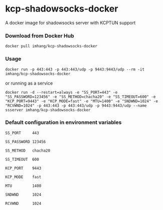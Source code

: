 # kcp-shadowsocks-docker

A docker image for shadowsocks server with KCPTUN support

### Download from Docker Hub 

    docker pull imhang/kcp-shadowsocks-docker

### Usage

    docker run -p 443:443 -p 443:443/udp -p 9443:9443/udp --rm -it imhang/kcp-shadowsocks-docker


or running as a service

    docker run -d --restart=always -e "SS_PORT=443" -e "SS_PASSWORD=123456" -e "SS_METHOD=chacha20" -e "SS_TIMEOUT=600" -e "KCP_PORT=9443" -e "KCP_MODE=fast" -e "MTU=1400" -e "SNDWND=1024" -e "RCVWND=1024" -p 443:443 -p 443:443/udp -p 9443:9443/udp --name ssserver imhang/kcp-shadowsocks-docker

### Default configuration in environment variables

    SS_PORT     443

    SS_PASSWORD 123456

    SS_METHOD   chacha20

    SS_TIMEOUT  600

    KCP_PORT    9443

    KCP_MODE    fast

    MTU         1400

    SNDWND      1024

    RCVWND      1024

